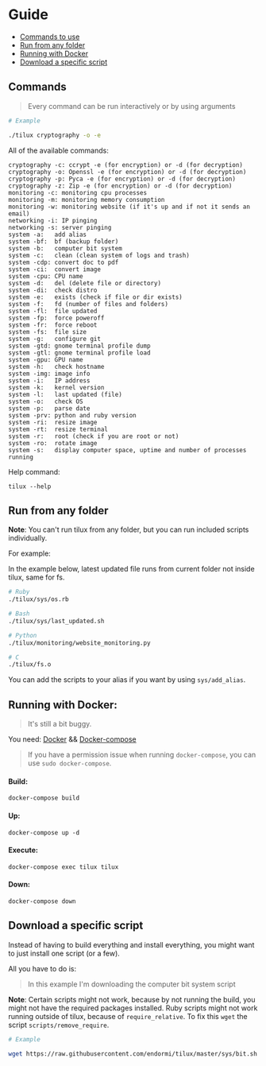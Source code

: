 # Guide

- [Commands to use](#commands)
- [Run from any folder](#run-from-any-folder)
- [Running with Docker](#running-with-docker)
- [Download a specific script](#download-a-specific-script)

## Commands

> Every command can be run interactively or by using arguments

```bash
# Example

./tilux cryptography -o -e
```

All of the available commands:

```
cryptography -c: ccrypt -e (for encryption) or -d (for decryption)
cryptography -o: Openssl -e (for encryption) or -d (for decryption)
cryptography -p: Pyca -e (for encryption) or -d (for decryption)
cryptography -z: Zip -e (for encryption) or -d (for decryption)
monitoring -c: monitoring cpu processes
monitoring -m: monitoring memory consumption
monitoring -w: monitoring website (if it's up and if not it sends an email)
networking -i: IP pinging
networking -s: server pinging
system -a:   add alias
system -bf:  bf (backup folder)
system -b:   computer bit system
system -c:   clean (clean system of logs and trash)
system -cdp: convert doc to pdf
system -ci:  convert image
system -cpu: CPU name
system -d:   del (delete file or directory)
system -di:  check distro
system -e:   exists (check if file or dir exists)
system -f:   fd (number of files and folders)
system -fl:  file updated
system -fp:  force poweroff
system -fr:  force reboot
system -fs:  file size
system -g:   configure git
system -gtd: gnome terminal profile dump
system -gtl: gnome terminal profile load
system -gpu: GPU name
system -h:   check hostname
system -img: image info
system -i:   IP address
system -k:   kernel version
system -l:   last updated (file)
system -o:   check OS
system -p:   parse date
system -prv: python and ruby version
system -ri:  resize image
system -rt:  resize terminal
system -r:   root (check if you are root or not)
system -ro:  rotate image
system -s:   display computer space, uptime and number of processes running
```

Help command:

```
tilux --help
```

## Run from any folder

**Note**: You can't run tilux from any folder, but you can run included scripts individually.

For example:

In the example below, latest updated file runs from current folder not inside tilux, same for fs.

```bash
# Ruby
./tilux/sys/os.rb

# Bash
./tilux/sys/last_updated.sh

# Python
./tilux/monitoring/website_monitoring.py

# C
./tilux/fs.o
```

You can add the scripts to your alias if you want by using `sys/add_alias`.

## Running with Docker:

> It's still a bit buggy.

You need:
[Docker](https://docker.com) && [Docker-compose](https://docs.docker.com/compose/)

> If you have a permission issue when running `docker-compose`, you can use `sudo docker-compose`.

#### Build:

```
docker-compose build
```

#### Up:

```
docker-compose up -d
```

#### Execute:

```
docker-compose exec tilux tilux
```

#### Down:

```
docker-compose down
```

## Download a specific script

Instead of having to build everything and install everything, you might want to just install one script (or a few).

All you have to do is:

> In this example I'm downloading the computer bit system script

**Note**: Certain scripts might not work, because by not running the build, you might not have the required packages installed. Ruby scripts might not work running outside of tilux, because of `require_relative`. To fix this `wget` the script `scripts/remove_require`.

```bash
# Example

wget https://raw.githubusercontent.com/endormi/tilux/master/sys/bit.sh
```
